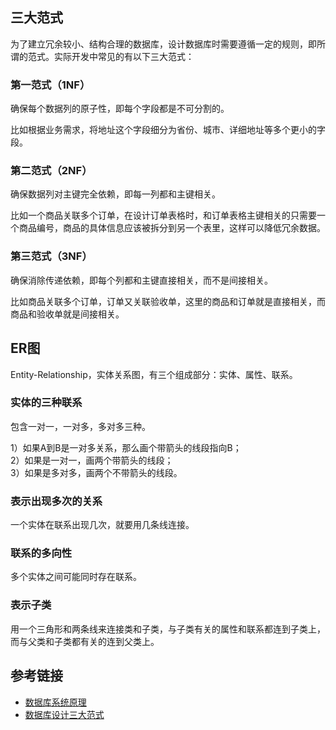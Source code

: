 <!--
date: 2022-02-20T22:34:12+08:00
lastmod: 2022-02-20T22:34:12+08:00
-->
## 三大范式

为了建立冗余较小、结构合理的数据库，设计数据库时需要遵循一定的规则，即所谓的范式。实际开发中常见的有以下三大范式：

### 第一范式（1NF）

确保每个数据列的原子性，即每个字段都是不可分割的。

比如根据业务需求，将地址这个字段细分为省份、城市、详细地址等多个更小的字段。

### 第二范式（2NF）

确保数据列对主键完全依赖，即每一列都和主键相关。

比如一个商品关联多个订单，在设计订单表格时，和订单表格主键相关的只需要一个商品编号，商品的具体信息应该被拆分到另一个表里，这样可以降低冗余数据。

### 第三范式（3NF）

确保消除传递依赖，即每个列都和主键直接相关，而不是间接相关。

比如商品关联多个订单，订单又关联验收单，这里的商品和订单就是直接相关，而商品和验收单就是间接相关。

## ER图

Entity-Relationship，实体关系图，有三个组成部分：实体、属性、联系。

### 实体的三种联系

包含一对一，一对多，多对多三种。

1）如果A到B是一对多关系，那么画个带箭头的线段指向B；<br>
2）如果是一对一，画两个带箭头的线段；<br>
3）如果是多对多，画两个不带箭头的线段。

### 表示出现多次的关系

一个实体在联系出现几次，就要用几条线连接。

### 联系的多向性

多个实体之间可能同时存在联系。

### 表示子类

用一个三角形和两条线来连接类和子类，与子类有关的属性和联系都连到子类上，而与父类和子类都有关的连到父类上。

## 参考链接

* [数据库系统原理](http://www.cyc2018.xyz/%E6%95%B0%E6%8D%AE%E5%BA%93/%E6%95%B0%E6%8D%AE%E5%BA%93%E7%B3%BB%E7%BB%9F%E5%8E%9F%E7%90%86.html)
* [数据库设计三大范式](https://www.cnblogs.com/linjiqin/archive/2012/04/01/2428695.html)